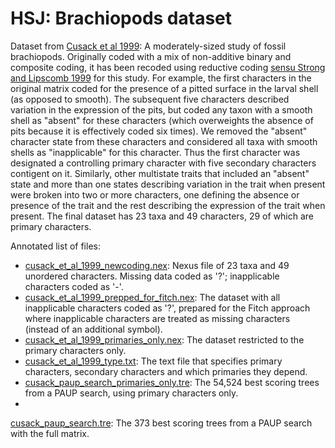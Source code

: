 # HSJ: Brachiopods dataset #


Dataset from [Cusack et al 1999](https://doi.org/10.1111/1475-4983.00098):  A moderately-sized study of fossil brachiopods.  Originally coded with a mix of non-additive binary and composite coding, it has been recoded using reductive coding [sensu Strong and Lipscomb 1999](https://doi.org/10.1006/clad.1999.0114) for this study. For example, the first characters in the original matrix coded for the presence of a pitted surface in the larval shell (as opposed to smooth). The subsequent five characters described variation in the expression of the pits, but coded any taxon with a smooth shell as "absent" for these characters (which overweights the absence of pits because it is effectively coded six times). We removed the "absent" character state from these characters and considered all taxa with smooth shells as "inapplicable" for this character.  Thus the first character was designated a controlling primary character with five secondary characters contigent on it. Similarly, other multistate traits that included an "absent" state and more than one states describing variation in the trait when present were broken into two or more characters, one defining the absence or presence of the trait and the rest describing the expression of the trait when present.  The final dataset has 23 taxa and 49 characters, 29 of which are primary characters.


Annotated list of files:
+ [cusack_et_al_1999_newcoding.nex](cusack_et_al_1999_newcoding.nex): Nexus file of 23 taxa and 49 unordered characters.  Missing data coded as '?'; inapplicable characters coded as '-'.
+ [cusack_et_al_1999_prepped_for_fitch.nex](cusack_et_al_1999_prepped_for_fitch.nex):  The dataset with all inapplicable characters coded as '?', prepared for the Fitch approach where inapplicable characters are treated as missing characters (instead of an additional symbol).
+ [cusack_et_al_1999_primaries_only.nex](cusack_et_al_1999_primaries_only.nex):  The dataset restricted to the primary characters only.
+ [cusack_et_al_1999_type.txt](cusack_et_al_1999_type.txt):  The text file that specifies primary characters, secondary characters and which primaries they depend.
+ [cusack_paup_search_primaries_only.tre](cusack_paup_search_primaries_only.tre): The 54,524 best scoring trees from a PAUP search, using primary characters only.
+
[cusack_paup_search.tre](cusack_paup_search.tre): The 373 best scoring trees from a PAUP search with the full matrix.
